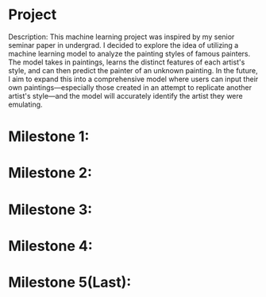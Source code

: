 # Project
Description: 
This machine learning project was inspired by my senior seminar paper in undergrad. I decided to explore the idea of utilizing a machine learning model to analyze the painting styles of famous painters. The model takes in paintings, learns the distinct features of each artist's style, and can then predict the painter of an unknown painting. In the future, I aim to expand this into a comprehensive model where users can input their own paintings—especially those created in an attempt to replicate another artist's style—and the model will accurately identify the artist they were emulating. 

# Milestone 1:

# Milestone 2:

# Milestone 3: 

# Milestone 4: 

# Milestone 5(Last): 
